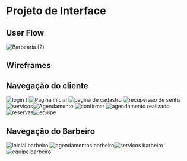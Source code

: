 # Projeto de Interface

## User Flow

![Barbearia  (2)](https://user-images.githubusercontent.com/79537802/117733742-720d9380-b1c8-11eb-82c7-c56bd3b4c6fc.png)

## Wireframes

## Navegação do cliente

![login )](https://user-images.githubusercontent.com/81272987/117738587-c289ee80-b1d2-11eb-92de-ce781e0d571b.PNG) ![Pagina inicial](https://user-images.githubusercontent.com/81272987/117738594-c9186600-b1d2-11eb-8d06-3a13a658a5b7.PNG) ![pagina de cadastro](https://user-images.githubusercontent.com/81272987/117738622-d9304580-b1d2-11eb-8aae-81d157fa317b.PNG) ![recuperaao de senha](https://user-images.githubusercontent.com/81272987/117738648-e8af8e80-b1d2-11eb-9d4b-cde50da91782.PNG)
![serviços](https://user-images.githubusercontent.com/81272987/117739516-e6e6ca80-b1d4-11eb-990f-518ab50341d5.PNG)![Agendamento](https://user-images.githubusercontent.com/81272987/117738693-05e45d00-b1d3-11eb-9625-ae067316f662.PNG) ![confirmar](https://user-images.githubusercontent.com/81272987/117738754-2b716680-b1d3-11eb-8bef-cd061e644b96.PNG) ![agendamento realizado](https://user-images.githubusercontent.com/81272987/117738773-35936500-b1d3-11eb-893c-da1b645741b3.PNG) ![reservas](https://user-images.githubusercontent.com/81272987/117738921-7be8c400-b1d3-11eb-9c02-ea987805780c.PNG)![equipe](https://user-images.githubusercontent.com/81272987/117738801-42b05400-b1d3-11eb-9d16-f0284bb82f71.PNG) 

## Navegação do Barbeiro

![inicial barbeiro](https://user-images.githubusercontent.com/81272987/117739788-6f656b00-b1d5-11eb-96cc-843f614af150.PNG) ![agendamentos barbeiro](https://user-images.githubusercontent.com/81272987/117739815-7d1af080-b1d5-11eb-9eed-e54756d1e9f7.PNG)![serviços barbeiro](https://user-images.githubusercontent.com/81272987/117739858-97ed6500-b1d5-11eb-864a-e59d7a1676f6.PNG)![equipe barbeiro](https://user-images.githubusercontent.com/81272987/117739971-ce2ae480-b1d5-11eb-9ef2-ae068a9dda33.PNG)


